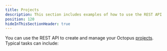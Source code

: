 ```yaml
---
title: Projects
description: This section includes examples of how to use the REST API to create and manage projects in Octopus.
position: 120
hideInThisSectionHeader: true
---
```


You can use the REST API to create and manage your Octopus [projects](/docs/projects/index.md). Typical tasks can include:
